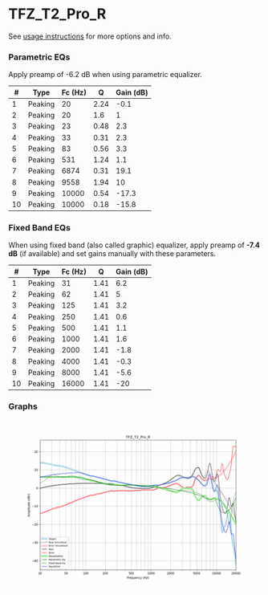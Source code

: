 # TFZ_T2_Pro_R
See [usage instructions](https://github.com/jaakkopasanen/AutoEq#usage) for more options and info.

### Parametric EQs
Apply preamp of -6.2 dB when using parametric equalizer.

|   # | Type    |   Fc (Hz) |    Q |   Gain (dB) |
|-----|---------|-----------|------|-------------|
|   1 | Peaking |        20 | 2.24 |        -0.1 |
|   2 | Peaking |        20 | 1.6  |         1   |
|   3 | Peaking |        23 | 0.48 |         2.3 |
|   4 | Peaking |        33 | 0.31 |         2.3 |
|   5 | Peaking |        83 | 0.56 |         3.3 |
|   6 | Peaking |       531 | 1.24 |         1.1 |
|   7 | Peaking |      6874 | 0.31 |        19.1 |
|   8 | Peaking |      9558 | 1.94 |        10   |
|   9 | Peaking |     10000 | 0.54 |       -17.3 |
|  10 | Peaking |     10000 | 0.18 |       -15.8 |

### Fixed Band EQs
When using fixed band (also called graphic) equalizer, apply preamp of **-7.4 dB** (if available) and set gains manually with these parameters.

|   # | Type    |   Fc (Hz) |    Q |   Gain (dB) |
|-----|---------|-----------|------|-------------|
|   1 | Peaking |        31 | 1.41 |         6.2 |
|   2 | Peaking |        62 | 1.41 |         5   |
|   3 | Peaking |       125 | 1.41 |         3.2 |
|   4 | Peaking |       250 | 1.41 |         0.6 |
|   5 | Peaking |       500 | 1.41 |         1.1 |
|   6 | Peaking |      1000 | 1.41 |         1.6 |
|   7 | Peaking |      2000 | 1.41 |        -1.8 |
|   8 | Peaking |      4000 | 1.41 |        -0.3 |
|   9 | Peaking |      8000 | 1.41 |        -5.6 |
|  10 | Peaking |     16000 | 1.41 |       -20   |

### Graphs
![](./TFZ_T2_Pro_R.png)

